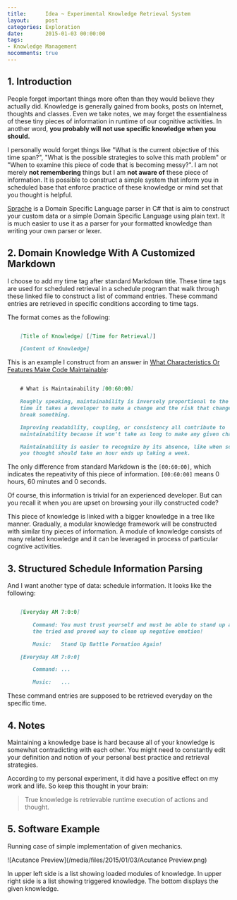 ```yaml
---
title:      Idea ~ Experimental Knowledge Retrieval System
layout:     post
categories: Exploration
date:       2015-01-03 00:00:00
tags:
- Knowledge Management
nocomments: true
---
```


## 1. Introduction

People forget important things more often than they would believe they actually
did. Knowledge is generally gained from books, posts on Internet, thoughts and
classes. Even we take notes, we may forget the essentialness of these tiny
pieces of information in runtime of our cognitive activities. In another word,
**you probably will not use specific knowledge when you should.**

I personally would forget things like "What is the current objective of this
time span?", "What is the possible strategies to solve this math problem" or
"When to examine this piece of code that is becoming messy?". I am not merely
**not remembering** things but I am **not aware of** these piece of information.
It is possible to construct a simple system that inform you in scheduled base
that enforce practice of these knowledge or mind set that you thought is
helpful.

[Sprache] is a Domain Specific Language parser in C# that is aim to construct
your custom data or a simple Domain Specific Language using plain text. It is
much easier to use it as a parser for your formatted knowledge than writing your
own parser or lexer.

## 2. Domain Knowledge With A Customized Markdown

I choose to add my time tag after standard Markdown title. These time tags are
used for scheduled retrieval in a schedule program that walk through these
linked file to construct a list of command entries. These command entries are
retrieved in specific conditions according to time tags.

The format comes as the following:

```markdown

    [Title of Knowledge] [[Time for Retrieval]]

    [Content of Knowledge]

```

This is an example I construct from an answer in [What Characteristics Or
Features Make Code Maintainable]:

```markdown

    # What is Maintainability [00:60:00]

    Roughly speaking, maintainability is inversely proportional to the amount of
    time it takes a developer to make a change and the risk that change will
    break something.

    Improving readability, coupling, or consistency all contribute to
    maintainability because it won't take as long to make any given change.

    Maintainability is easier to recognize by its absence, like when something
    you thought should take an hour ends up taking a week.

```

The only difference from standard Markdown is the ``[00:60:00]``, which
indicates the repeativity of this piece of information. ``[00:60:00]`` means 0
hours, 60 minutes and 0 seconds.

Of course, this information is trivial for an experienced developer. But can you
recall it when you are upset on browsing your illy constructed code?

This piece of knowledge is linked with a bigger knowledge in a tree like manner.
Gradually, a modular knowledge framework will be constructed with similar tiny
pieces of information. A module of knowledge consists of many related knowledge
and it can be leveraged in process of particular cogntive activities.

## 3. Structured Schedule Information Parsing

And I want another type of data: schedule information. It looks like the
following:

```markdown

    [Everyday AM 7:0:0]

        Command: You must trust yourself and must be able to stand up again. This is
        the tried and proved way to clean up negative emotion!

        Music:   Stand Up Battle Formation Again!

    [Everyday AM 7:0:0]

        Command: ...

        Music:   ...

```

These command entries are supposed to be retrieved everyday on the specific
time.

## 4. Notes

Maintaining a knowledge base is hard because all of your knowledge is somewhat
contradicting with each other. You might need to constantly edit your definition
and notion of your personal best practice and retrieval strategies.

According to my personal experiment, it did have a positive effect on my work
and life. So keep this thought in your brain:

> True knowledge is retrievable runtime execution of actions and thought.

## 5. Software Example

Running case of simple implementation of given mechanics.

![Acutance Preview](/media/files/2015/01/03/Acutance Preview.png)

In upper left side is a list showing loaded modules of knowledge. In upper right
side is a list showing triggered knowledge. The bottom displays the given
knowledge.

[Sprache]: https://github.com/sprache/Sprache
[What Characteristics Or Features Make Code Maintainable]: http://programmers.what-characteristics-or-features-make-code-maintainable/questions/134855/what-characteristics-or-features-make-code-maintainable
